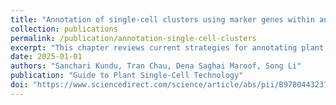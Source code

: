 ```yaml
---
title: "Annotation of single-cell clusters using marker genes within and across species"
collection: publications
permalink: /publication/annotation-single-cell-clusters
excerpt: "This chapter reviews current strategies for annotating plant single-cell clusters using marker genes, emphasizing the integration of manual curation, coexpression, and cross-species analyses."
date: 2025-01-01
authors: "Sanchari Kundu, Tran Chau, Dena Saghai Maroof, Song Li"
publication: "Guide to Plant Single-Cell Technology"
doi: "https://www.sciencedirect.com/science/article/abs/pii/B9780443237362000150"
---
```


